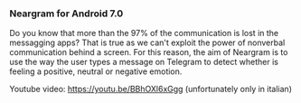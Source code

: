 ### Neargram for Android 7.0
Do you know that more than the 97% of the communication is lost in the messagging apps?
That is true as we can't exploit the power of nonverbal communication behind a screen.
For this reason, the aim of Neargram is to use the way the user types a message on Telegram to detect whether is feeling a positive, neutral or negative emotion.

Youtube video: https://youtu.be/BBhOXl6xGgg (unfortunately only in italian)

